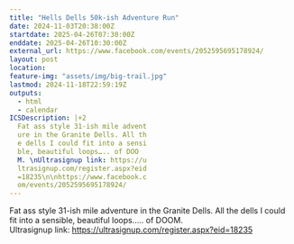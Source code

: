 ```yaml
---
title: "Hells Dells 50k-ish Adventure Run"
date: 2024-11-03T20:38:00Z
startdate: 2025-04-26T07:30:00Z
enddate: 2025-04-26T10:30:00Z
external_url: https://www.facebook.com/events/2052595695178924/
layout: post
location: 
feature-img: "assets/img/big-trail.jpg"
lastmod: 2024-11-18T22:59:19Z
outputs:
  - html
  - calendar
ICSDescription: |+2
  Fat ass style 31-ish mile advent  ure in the Granite Dells. All th  e dells I could fit into a sensi  ble, beautiful loops….. of DOO  M. \nUltrasignup link: https://u  ltrasignup.com/register.aspx?eid  =18235\n\nhttps://www.facebook.c  om/events/2052595695178924/
---
```


Fat ass style 31-ish mile adventure in the Granite Dells. All the dells I could fit into a sensible, beautiful loops….. of DOOM. <br>
  Ultrasignup link&#58; [https://ultrasignup.com/register.aspx?eid=18235<br>
](https://ultrasignup.com/register.aspx?eid=18235<br>
)  <br>
  
